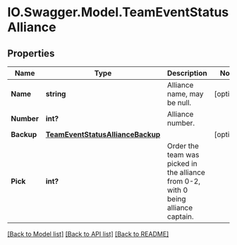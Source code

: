 # IO.Swagger.Model.TeamEventStatusAlliance
## Properties

Name | Type | Description | Notes
------------ | ------------- | ------------- | -------------
**Name** | **string** | Alliance name, may be null. | [optional] 
**Number** | **int?** | Alliance number. | 
**Backup** | [**TeamEventStatusAllianceBackup**](TeamEventStatusAllianceBackup.md) |  | [optional] 
**Pick** | **int?** | Order the team was picked in the alliance from 0-2, with 0 being alliance captain. | 

[[Back to Model list]](../README.md#documentation-for-models) [[Back to API list]](../README.md#documentation-for-api-endpoints) [[Back to README]](../README.md)

